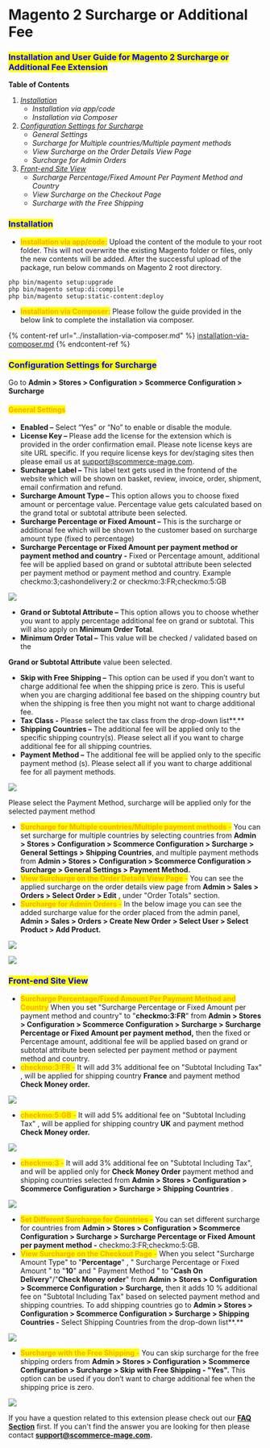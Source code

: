 # Magento 2 Surcharge or Additional Fee

### <mark style="color:blue;">Installation and User Guide for Magento 2 Surcharge or Additional Fee Extension</mark>

**Table of Contents**

1. [_Installation_ ](magento-2-surcharge-or-additional-fee.md#\_bookmark0)
   * _Installation via app/code_&#x20;
   * _Installation via Composer_
2. [_Configuration Settings for Surcharge_ ](magento-2-surcharge-or-additional-fee.md#\_bookmark3)
   * _General Settings_&#x20;
   * _Surcharge for Multiple countries/Multiple payment methods_&#x20;
   * _View Surcharge on the Order Details View Page_&#x20;
   * _Surcharge for Admin Orders_&#x20;
3. [_Front-end Site View_ ](magento-2-surcharge-or-additional-fee.md#\_bookmark8)
   * _Surcharge Percentage/Fixed Amount Per Payment Method and Country_&#x20;
   * _View Surcharge on the Checkout Page_&#x20;
   * _Surcharge with the Free Shipping_&#x20;

### <mark style="color:blue;">Installation</mark> <a href="#bookmark0" id="bookmark0"></a>

* <mark style="color:orange;">**Installation via app/code:**</mark> Upload the content of the module to your root folder. This will not overwrite the existing Magento folder or files, only the new contents will be added. After the successful upload of the package, run below commands on Magento 2 root directory.

```
php bin/magento setup:upgrade
php bin/magento setup:di:compile
php bin/magento setup:static-content:deploy
```

* <mark style="color:orange;">**Installation via Composer:**</mark> Please follow the guide provided in the below link to complete the installation via composer.

{% content-ref url="../installation-via-composer.md" %}
[installation-via-composer.md](../installation-via-composer.md)
{% endcontent-ref %}

### <mark style="color:blue;">Configuration Settings for Surcharge</mark> <a href="#bookmark3" id="bookmark3"></a>

Go to **Admin > Stores > Configuration > Scommerce Configuration > Surcharge**

#### <mark style="color:orange;">General Settings</mark> <a href="#bookmark4" id="bookmark4"></a>

* **Enabled –** Select “Yes” or “No” to enable or disable the module.
* **License Key –** Please add the license for the extension which is provided in the order confirmation email. Please note license keys are site URL specific. If you require license keys for dev/staging sites then please email us at [support@scommerce-mage.com](mailto:support@scommerce-mage.com).
* **Surcharge Label –** This label text gets used in the frontend of the website which will be shown on basket, review, invoice, order, shipment, email confirmation and refund.
* **Surcharge Amount Type –** This option allows you to choose fixed amount or percentage value. Percentage value gets calculated based on the grand total or subtotal attribute been selected.
* **Surcharge Percentage or Fixed Amount –** This is the surcharge or additional fee which will be shown to the customer based on surcharge amount type (fixed to percentage)
* **Surcharge Percentage or Fixed Amount per payment method or payment method and country -** Fixed or Percentage amount, additional fee will be applied based on grand or subtotal attribute been selected per payment method or payment method and country. Example checkmo:3;cashondelivery:2 or checkmo:3:FR;checkmo:5:GB

![](../../.gitbook/assets/surcharge\_general.jpg)



* **Grand or Subtotal Attribute –** This option allows you to choose whether you want to apply percentage additional fee on grand or subtotal. This will also apply on **Minimum Order Total**.
* **Minimum Order Total –** This value will be checked / validated based on the

**Grand or Subtotal Attribute** value been selected.

* **Skip with Free Shipping –** This option can be used if you don’t want to charge additional fee when the shipping price is zero. This is useful when you are charging additional fee based on the shipping country but when the shipping is free then you might not want to charge additional fee.
* **Tax Class -** Please select the tax class from the drop-down list**.**
* **Shipping Countries –** The additional fee will be applied only to the specific shipping country(s). Please select all if you want to charge additional fee for all shipping countries.
* **Payment Method –** The additional fee will be applied only to the specific payment method (s). Please select all if you want to charge additional fee for all payment methods.

![](../../.gitbook/assets/surcharge\_general2.jpg)

Please select the Payment Method, surcharge will be applied only for the selected payment method

* <mark style="color:orange;">**Surcharge for Multiple countries/Multiple payment methods -**</mark> You can set surcharge for multiple countries by selecting countries from **Admin > Stores > Configuration > Scommerce Configuration > Surcharge > General Settings > Shipping Countries**, and multiple payment methods from **Admin > Stores > Configuration > Scommerce Configuration > Surcharge > General Settings > Payment Method.**
* <mark style="color:orange;">**View Surcharge on the Order Details View Page -**</mark> You can see the applied surcharge on the order details view page from **Admin > Sales > Orders > Select Order > Edit** , under "Order Totals" section.
* <mark style="color:orange;">**Surcharge for Admin Orders -**</mark> In the below image you can see the added surcharge value for the order placed from the admin panel, **Admin > Sales > Orders > Create New Order > Select User > Select Product > Add Product.**

![](<../../.gitbook/assets/3 (45)>)

![](<../../.gitbook/assets/4 (3)>)

### <mark style="color:blue;">Front-end Site View</mark> <a href="#bookmark8" id="bookmark8"></a>

* <mark style="color:orange;">**Surcharge Percentage/Fixed Amount Per Payment Method and Country**</mark> When you set "Surcharge Percentage or Fixed Amount per payment method and country" to "**checkmo:3:FR**" from **Admin > Stores > Configuration > Scommerce Configuration > Surcharge > Surcharge Percentage or Fixed Amount per payment method,** then the fixed or Percentage amount, additional fee will be applied based on grand or subtotal attribute been selected per payment method or payment method and country.
* <mark style="color:orange;">**checkmo:3:FR -**</mark> It will add 3% additional fee on "Subtotal Including Tax" , will be applied for shipping country **France** and payment method **Check Money order.**

![](<../../.gitbook/assets/5 (70)>)

* <mark style="color:orange;">**checkmo:5:GB -**</mark> It will add 5% additional fee on "Subtotal Including Tax" , will be applied for shipping country **UK** and payment method **Check Money order.**

![](<../../.gitbook/assets/6 (27)>)

* <mark style="color:orange;">**checkmo:3 -**</mark> It will add 3% additional fee on "Subtotal Including Tax", and will be applied only for **Check Money Order** payment method and shipping countries selected from **Admin > Stores > Configuration > Scommerce Configuration > Surcharge > Shipping Countries** .

![](<../../.gitbook/assets/7 (4)>)

* <mark style="color:orange;">**Set Different Surcharge for Countries -**</mark> You can set different surcharge for countries from **Admin > Stores > Configuration > Scommerce Configuration > Surcharge > Surcharge Percentage or Fixed Amount per payment method -** checkmo:3:FR;checkmo:5:GB.
* <mark style="color:orange;">**View Surcharge on the Checkout Page -**</mark> When you select "Surcharge Amount Type" to "**Percentage**" , " Surcharge Percentage or Fixed Amount " to "**10**" and " Payment Method " to "**Cash On Delivery**"/"**Check Money order**" from **Admin > Stores > Configuration > Scommerce Configuration > Surcharge,** then it adds 10 % additional fee on "Subtotal Including Tax" based on selected payment method and shipping countries. To add shipping countries go to **Admin > Stores > Configuration > Scommerce Configuration > Surcharge > Shipping Countries -** Select Shipping Countries from the drop-down list**.**

![](<../../.gitbook/assets/8 (53)>)

* <mark style="color:orange;">**Surcharge with the Free Shipping -**</mark> You can skip surcharge for the free shipping orders from **Admin > Stores > Configuration > Scommerce Configuration > Surcharge > Skip with Free Shipping - "Yes".** This option can be used if you don’t want to charge additional fee when the shipping price is zero.

![](<../../.gitbook/assets/9 (35)>)

If you have a question related to this extension please check out our [**FAQ Section**](https://www.scommerce-mage.com/magento2-surcharge-or-additional-fee.html#faq) first. If you can't find the answer you are looking for then please contact [**support@scommerce-mage.com**](mailto:core@scommerce-mage.com)**.**

